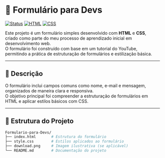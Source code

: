 # 📝 Formulário para Devs

[![Status](https://img.shields.io/badge/status-em%20estudo-blue)]()
[![HTML](https://img.shields.io/badge/HTML5-E34F26?logo=html5&logoColor=fff)]()
[![CSS](https://img.shields.io/badge/CSS3-1572B6?logo=css3&logoColor=fff)]()

Este projeto é um formulário simples desenvolvido com **HTML** e **CSS**, criado como parte do meu processo de aprendizado inicial em desenvolvimento web.  
O formulário foi construído com base em um tutorial do YouTube, permitindo a prática de estruturação de formulários e estilização básica.

---

## 📄 Descrição

O formulário inclui campos comuns como nome, e-mail e mensagem, organizados de maneira clara e responsiva.  
O objetivo principal foi compreender a estruturação de formulários em HTML e aplicar estilos básicos com CSS.

---

## 📁 Estrutura do Projeto

```bash
Formulario-para-Devs/
├── index.html       # Estrutura do formulário
├── style.css        # Estilos aplicados ao formulário
├── download.png     # Imagem ilustrativa (se aplicável)
└── README.md        # Documentação do projeto
